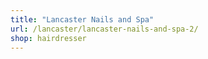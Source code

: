 ```yaml
---
title: "Lancaster Nails and Spa"
url: /lancaster/lancaster-nails-and-spa-2/
shop: hairdresser
---
```

